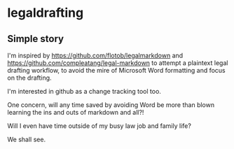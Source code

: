 # legaldrafting

## Simple story

I'm inspired by <https://github.com/flotob/legalmarkdown> and <https://github.com/compleatang/legal-markdown> to attempt a plaintext legal drafting workflow, to avoid the mire of Microsoft Word formatting and focus on the drafting.

I'm interested in github as a change tracking tool too.

One concern, will any time saved by avoiding Word be more than blown learning the ins and outs of markdown and all?!

Will I even have time outside of my busy law job and family life?

We shall see.
